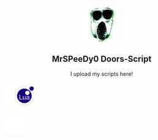 <p align="center">
 <img width="100px" src="https://github.com/MrSPeeDy0/DS-images/blob/main/DS-image-proflie.png?raw=true" align="center" alt="MrSPeeDy0 Doors-Script" />
 <h2 align="center">MrSPeeDy0 Doors-Script</h2>
 <p align="center">I upload my scripts here!</p>
</p>
    </a>
    <a href="">
      <img width="100px" src="https://github.com/MrSPeeDy0/DS-images/blob/main/DS-image-lua.png?raw=true" />
    </a>
  </p>
</a>
    <a href="">
      <img width="50px" src="https://github.com/MrSPeeDy0/DS-images/blob/main/DS-image-roblox.png?raw=true" />
    </a>
  </p>
